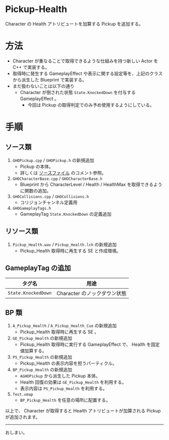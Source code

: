 # Pickup-Health
Character の Health アトリビュートを加算する Pickup を追加する。

# 方法

* Character が重なることで取得できるような仕組みを持つ新しい Actor を C++ で実装する。
* 取得時に発生する GameplayEffect や表示に関する設定等を、上記のクラスから派生した Blueprint で実装する。
* まだ扱わないことは以下の通り
	* Character が倒された状態 `State.KnockedDown` を付与する GameplayEffect 。
		* 今回は Pickup の取得判定でのみ予め使用するようにしている。

# 手順

## ソース類

1. `GHOPickup.cpp` / `GHOPickup.h` の新規追加
	* Pickup の本体。
	* 詳しくは [ソースファイル](../Project/Source/GASHandsOn/Private/Items/Pickups/GHOPickup.cpp) のコメント参照。
1. `GHOCharacterBase.cpp` / `GHOCharacterBase.h`
	* Blueprint から CharacterLevel / Health / HealthMax を取得できるように関数の追加。
1. `GHOCollisions.cpp` / `GHOCollisions.h`
	* コリジョンチャンネル定義用
1. `GHOGameplayTags.h`
	* GameplayTag `State.KnockedDown` の定義追加


## リソース類

1. `Pickup_Health.wav` / `Pickup_Health.lch` の新規追加
	* Pickup_Health 取得時に再生する SE と作成環境。

## GameplayTag の追加

| タグ名              | 用途                         |
|---------------------|------------------------------|
| `State.KnockedDown` | Character のノックダウン状態 |

## BP 類

1. `A_Pickup_Health` / `A_Pickup_Health_Cue` の新規追加
	* Pickup_Health 取得時に再生する SE 。
1. `GE_Pickup_Health` の新規追加
	* Pickup_Health 取得時に実行する GameplayEffect で、 Health を固定値加算する。
1. `PS_Pickup_Health` の新規追加
	* Pickup_Health の表示内容を担うパーティクル。
1. `BP_Pickup_Health` の新規追加
	* `AGHOPickup` から派生した Pickup 本体。
	* Health 回復の効果は `GE_Pickup_Health` を利用する。
	* 表示内容は `PS_Pickup_Health` を利用する。
1. `Test.umap`
	* `BP_Pickup_Health` を任意の場所に配置する。


以上で、 Character が取得すると Health アトリビュートが加算される Pickup が追加されます。

-----
おしまい。

